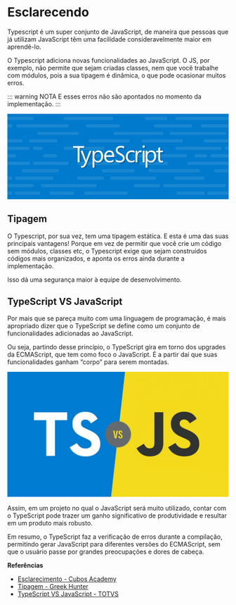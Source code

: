 # Esclarecendo
Typescript é um super conjunto de JavaScript, de maneira que pessoas que já utilizam JavaScript têm uma facilidade consideravelmente maior em aprendê-lo.

O Typescript adiciona novas funcionalidades ao JavaScript. O JS, por exemplo, não permite que sejam criadas classes, nem que você trabalhe com módulos, pois a sua tipagem é dinâmica, o que pode ocasionar muitos erros.

::: warning NOTA
E esses erros não são apontados no momento da implementação.
:::

![](../../../assets/img/linguagens/typescript/setup/setup-1.png)

## Tipagem
O Typescript, por sua vez, tem uma tipagem estática. E esta é uma das suas principais vantagens! Porque em vez de permitir que você crie um código sem módulos, classes etc, o Typescript exige que sejam construídos códigos mais organizados, e aponta os erros ainda durante a implementação. 

Isso dá uma segurança maior à equipe de desenvolvimento.


## TypeScript VS JavaScript
Por mais que se pareça muito com uma linguagem de programação, é mais apropriado dizer que o TypeScript se define como um conjunto de funcionalidades adicionadas ao JavaScript.

Ou seja, partindo desse princípio, o TypeScript gira em torno dos upgrades da ECMAScript, que tem como foco o JavaScript. É a partir daí que suas funcionalidades ganham “corpo” para serem montadas.

![](../../../assets/img/linguagens/typescript/setup/setup-2.png)

Assim, em um projeto no qual o JavaScript será muito utilizado, contar com o TypeScript pode trazer um ganho significativo de produtividade e resultar em um produto mais robusto.

Em resumo, o TypeScript faz a verificação de erros durante a compilação, permitindo gerar JavaScript para diferentes versões do ECMAScript, sem que o usuário passe por grandes preocupações e dores de cabeça.

**Referências**
* [Esclarecimento - Cubos Academy](https://blog.cubos.academy/typescript-quais-as-vantagens-de-aprender-esse-super-set-de-javascript/#)
* [Tipagem - Greek Hunter](https://blog.geekhunter.com.br/introducao-a-typescript/#:~:text=Para%20instala%C3%A7%C3%A3o%20e%20utiliza%C3%A7%C3%A3o%20do,js%20quando%20o%20instalamos.&text=O%20comando%20acima%20instala%20o%20TypeScript%20globalmente%20na%20sua%20m%C3%A1quina.)
* [TypeScript VS JavaScript - TOTVS](https://www.totvs.com/blog/developers/typescript/)




